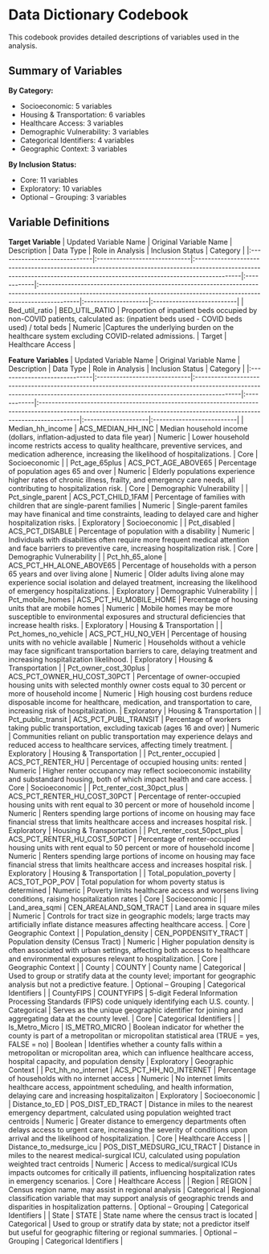 # Data Dictionary Codebook

This codebook provides detailed descriptions of variables used in the analysis.

## Summary of Variables

**By Category:**
- Socioeconomic: 5 variables
- Housing & Transportation: 6 variables
- Healthcare Access: 3 variables
- Demographic Vulnerability: 3 variables
- Categorical Identifiers: 4 variables
- Geographic Context: 3 variables


**By Inclusion Status:**
- Core: 11 variables
- Exploratory: 10 variables
- Optional – Grouping: 3 variables

## Variable Definitions

**Target Variable**
| Updated Variable Name        | Original Variable Name       | Description                                                                                                                                                               | Data Type   | Role in Analysis                                                                                                                                                        | Inclusion Status    | Category                  |
|:-----------------------------|:-----------------------------|:--------------------------------------------------------------------------------------------------------------------------------------------------------------------------|:------------|:------------------------------------------------------------------------------------------------------------------------------------------------------------------------|:--------------------|:--------------------------|
| Bed_util_ratio               | BED_UTIL_RATIO               | Proportion of inpatient beds occupied by non-COVID patients, calculated as: (inpatient beds used - COVID beds used) / total beds                                          | Numeric     |Captures the underlying burden on the healthcare system excluding COVID-related admissions.                                                                              | Target              | Healthcare Access         |


**Feature Variables**
| Updated Variable Name        | Original Variable Name       | Description                                                                                                                                                               | Data Type   | Role in Analysis                                                                                                                                                        | Inclusion Status    | Category                  |
|:-----------------------------|:-----------------------------|:--------------------------------------------------------------------------------------------------------------------------------------------------------------------------|:------------|:------------------------------------------------------------------------------------------------------------------------------------------------------------------------|:--------------------|:--------------------------|
| Median_hh_income             | ACS_MEDIAN_HH_INC            | Median household income (dollars, inflation-adjusted to data file year)                                                                                                   | Numeric     | Lower household income restricts access to quality healthcare, preventive services, and medication adherence, increasing the likelihood of hospitalizations.            | Core                | Socioeconomic             |
| Pct_age_65plus               | ACS_PCT_AGE_ABOVE65          | Percentage of population ages 65 and over                                                                                                                                 | Numeric     | Elderly populations experience higher rates of chronic illness, frailty, and emergency care needs, all contributing to hospitalization risk.                            | Core                | Demographic Vulnerability |
| Pct_single_parent            | ACS_PCT_CHILD_1FAM           | Percentage of families with children that are single-parent families                                                                                                      | Numeric     | Single-parent familes may have finanical and time constraints, leading to delayed care and higher hospitalization risks.                                                | Exploratory         | Socioeconomic             |
| Pct_disabled                 | ACS_PCT_DISABLE              | Percentage of population with a disability                                                                                                                                | Numeric     | Individuals with disabilities often require more frequent medical attention and face barriers to preventive care, increasing hospitalization risk.                      | Core                | Demographic Vulnerability |
| Pct_hh_65_alone              | ACS_PCT_HH_ALONE_ABOVE65     | Percentage of households with a person 65 years and over living alone                                                                                                     | Numeric     | Older adults living alone may experience social isolation and delayed treatment, increasing the likelihood of emergency hospitalizations.                               | Exploratory         | Demographic Vulnerability |
| Pct_mobile_homes             | ACS_PCT_HU_MOBILE_HOME       | Percentage of housing units that are mobile homes                                                                                                                         | Numeric     | Mobile homes may be more susceptible to environmental exposures and structural deficiencies that increase health risks.                                                 | Exploratory         | Housing & Transportation  |
| Pct_homes_no_vehicle         | ACS_PCT_HU_NO_VEH            | Percentage of housing units with no vehicle available                                                                                                                     | Numeric     | Households without a vehicle may face significant transportation barriers to care, delaying treatment and increasing hospitalization likelihood.                        | Exploratory         | Housing & Transportation  |
| Pct_owner_cost_30plus        | ACS_PCT_OWNER_HU_COST_30PCT  | Percentage of owner-occupied housing units with selected monthly owner costs equal to 30 percent or more of household income                                              | Numeric     | High housing cost burdens reduce disposable income for healthcare, medication, and transportation to care, increasing risk of hospitalization.                          | Exploratory         | Housing & Transportation  |
| Pct_public_transit           | ACS_PCT_PUBL_TRANSIT         | Percentage of workers taking public transportation, excluding taxicab (ages 16 and over)                                                                                  | Numeric     | Communities reliant on public transportation may experience delays and reduced access to healthcare services, affecting timely treatment.                               | Exploratory         | Housing & Transportation  |
| Pct_renter_occupied          | ACS_PCT_RENTER_HU            | Percentage of occupied housing units: rented                                                                                                                              | Numeric     | Higher renter occupancy may reflect socioeconomic instability and substandard housing, both of which impact health and care access.                                     | Core                | Socioeconomic             |
| Pct_renter_cost_30pct_plus   | ACS_PCT_RENTER_HU_COST_30PCT | Percentage of renter-occupied housing units with rent equal to 30 percent or more of household income                                                                     | Numeric     | Renters spending large portions of income on housing may face financial stress that limits healthcare access and increases hospital risk.                               | Exploratory         | Housing & Transportation  |
| Pct_renter_cost_50pct_plus   | ACS_PCT_RENTER_HU_COST_50PCT | Percentage of renter-occupied housing units with rent equal to 50 percent or more of household income                                                                     | Numeric     | Renters spending large portions of income on housing may face financial stress that limits healthcare access and increases hospital risk.                               | Exploratory         | Housing & Transportation  |
| Total_population_poverty     | ACS_TOT_POP_POV              | Total population for whom poverty status is determined                                                                                                                    | Numeric     | Poverty limits healthcare access and worsens living conditions, raising hospitalization rates                                                                           | Core                | Socioeconomic             |
| Land_area_sqmi               | CEN_AREALAND_SQM_TRACT       | Land area in square miles                                                                                                                                                 | Numeric     | Controls for tract size in geographic models; large tracts may artificially inflate distance measures affecting healthcare access.                                      | Core                | Geographic Context        |
| Population_density           | CEN_POPDENSITY_TRACT         | Population density (Census Tract)                                                                                                                                         | Numeric     | Higher population density is often associated with urban settings, affecting both access to healthcare and environmental exposures relevant to hospitalization.         | Core                | Geographic Context        |
| County                       | COUNTY                       | County name                                                                                                                                                               | Categorical | Used to group or stratify data at the county level; important for geographic analysis but not a predictive feature.                                                     | Optional – Grouping | Categorical Identifiers   |
| CountyFIPS                   | COUNTYFIPS                   | 5-digit Federal Information Processing Standards (FIPS) code uniquely identifying each U.S. county.                                                                       | Categorical | Serves as the unique geographic identifier for joining and aggregating data at the county level.                                                                        | Core                | Categorical Identifiers   |
| Is_Metro_Micro               | IS_METRO_MICRO               | Boolean indicator for whether the county is part of a metropolitan or micropolitan statistical area (TRUE = yes, FALSE = no)                                              | Boolean     | Identifies whether a county falls within a metropolitan or micropolitan area, which can influence healthcare access, hospital capacity, and population density          | Exploratory         | Geographic Context        |
| Pct_hh_no_internet           | ACS_PCT_HH_NO_INTERNET       | Percentage of households with no internet access                                                                                                                          | Numeric     | No internet limits healthcare access, appointment scheduling, and health information, delaying care and increasing hospitalizaiton                                      | Exploratory         | Socioeconomic             |
| Distance_to_ED               | POS_DIST_ED_TRACT            | Distance in miles to the nearest emergency department, calculated using population weighted tract centroids                                                               | Numeric     | Greater distance to emergency departments often delays access to urgent care, increasing the severity of conditions upon arrival and the likelihood of hospitalization. | Core                | Healthcare Access         |
| Distance_to_medsurge_icu     | POS_DIST_MEDSURG_ICU_TRACT   | Distance in miles to the nearest medical-surgical ICU, calculated using population weighted tract centroids                                                               | Numeric     | Access to medical/surgical ICUs impacts outcomes for critically ill patients, influencing hospitalization rates in emergency scenarios.                                 | Core                | Healthcare Access         |
| Region                       | REGION                       | Census region name, may assist in regional analysis                                                                                                                       | Categorical | Regional classification variable that may support analysis of geographic trends and disparities in hospitalization patterns.                                            | Optional – Grouping | Categorical Identifiers   |
| State                        | STATE                        | State name where the census tract is located                                                                                                                              | Categorical | Used to group or stratify data by state; not a predictor itself but useful for geographic filtering or regional summaries.                                              | Optional – Grouping | Categorical Identifiers   |

